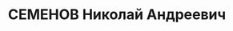 ---
title: СЕМЕНОВ Николай Андреевич
description: '1895 г.р., ст-ца Елизаветинская, русский, б/п, образование высшее, главный
  механик нефтеперегонного з-да. Проживал: г. Туапсе. Арестован 19.07.1937 г. Предъявленное
  обвинение: "участник контрреволюционной террористической организации, шпионаж, диверсионно-вредительская
  работа". Военной коллегией ВС СССР 15.12.1937 назначена ВМН с конфискацией имущества.
  Приговор приведен в исполнение 15.12.1937 г. Реабилитирован Военной коллегией ВС
  СССР 30.07.1957 г. за отсутствием состава преступления.'
---